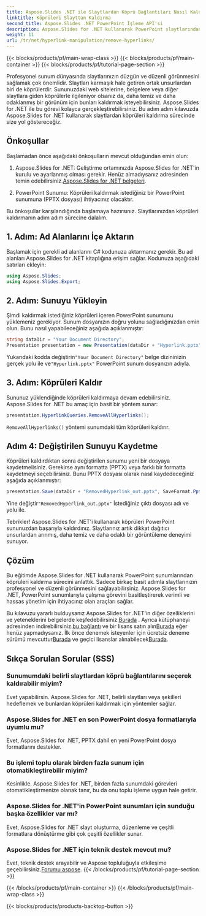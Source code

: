 ```yaml
---
title: Aspose.Slides .NET ile Slaytlardan Köprü Bağlantıları Nasıl Kaldırılır
linktitle: Köprüleri Slayttan Kaldırma
second_title: Aspose.Slides .NET PowerPoint İşleme API'si
description: Aspose.Slides for .NET kullanarak PowerPoint slaytlarından köprüleri nasıl kaldıracağınızı öğrenin. Temiz ve profesyonel sunumlar oluşturun.
weight: 11
url: /tr/net/hyperlink-manipulation/remove-hyperlinks/
---
```


{{< blocks/products/pf/main-wrap-class >}}
{{< blocks/products/pf/main-container >}}
{{< blocks/products/pf/tutorial-page-section >}}


Profesyonel sunum dünyasında slaytlarınızın düzgün ve düzenli görünmesini sağlamak çok önemlidir. Slaytları karmaşık hale getiren ortak unsurlardan biri de köprülerdir. Sununuzdaki web sitelerine, belgelere veya diğer slaytlara giden köprülerle ilgileniyor olsanız da, daha temiz ve daha odaklanmış bir görünüm için bunları kaldırmak isteyebilirsiniz. Aspose.Slides for .NET ile bu görevi kolayca gerçekleştirebilirsiniz. Bu adım adım kılavuzda Aspose.Slides for .NET kullanarak slaytlardan köprüleri kaldırma sürecinde size yol göstereceğiz.

## Önkoşullar

Başlamadan önce aşağıdaki önkoşulların mevcut olduğundan emin olun:

1.  Aspose.Slides for .NET: Geliştirme ortamınızda Aspose.Slides for .NET'in kurulu ve ayarlanmış olması gerekir. Henüz almadıysanız adresinden temin edebilirsiniz.[Aspose.Slides for .NET belgeleri](https://reference.aspose.com/slides/net/).

2. PowerPoint Sunumu: Köprüleri kaldırmak istediğiniz bir PowerPoint sunumuna (PPTX dosyası) ihtiyacınız olacaktır.

Bu önkoşullar karşılandığında başlamaya hazırsınız. Slaytlarınızdan köprüleri kaldırmanın adım adım sürecine dalalım.

## 1. Adım: Ad Alanlarını İçe Aktarın

Başlamak için gerekli ad alanlarını C# kodunuza aktarmanız gerekir. Bu ad alanları Aspose.Slides for .NET kitaplığına erişim sağlar. Kodunuza aşağıdaki satırları ekleyin:

```csharp
using Aspose.Slides;
using Aspose.Slides.Export;
```

## 2. Adım: Sunuyu Yükleyin

Şimdi kaldırmak istediğiniz köprüleri içeren PowerPoint sunumunu yüklemeniz gerekiyor. Sunum dosyanızın doğru yolunu sağladığınızdan emin olun. Bunu nasıl yapabileceğiniz aşağıda açıklanmıştır:

```csharp
string dataDir = "Your Document Directory";
Presentation presentation = new Presentation(dataDir + "Hyperlink.pptx");
```

 Yukarıdaki kodda değiştirin`"Your Document Directory"` belge dizininizin gerçek yolu ile ve`"Hyperlink.pptx"` PowerPoint sunum dosyanızın adıyla.

## 3. Adım: Köprüleri Kaldır

Sununuz yüklendiğinde köprüleri kaldırmaya devam edebilirsiniz. Aspose.Slides for .NET bu amaç için basit bir yöntem sunar:

```csharp
presentation.HyperlinkQueries.RemoveAllHyperlinks();
```

`RemoveAllHyperlinks()` yöntemi sunumdaki tüm köprüleri kaldırır.

## Adım 4: Değiştirilen Sunuyu Kaydetme

Köprüleri kaldırdıktan sonra değiştirilen sunumu yeni bir dosyaya kaydetmelisiniz. Gerekirse aynı formatta (PPTX) veya farklı bir formatta kaydetmeyi seçebilirsiniz. Bunu PPTX dosyası olarak nasıl kaydedeceğiniz aşağıda açıklanmıştır:

```csharp
presentation.Save(dataDir + "RemovedHyperlink_out.pptx", SaveFormat.Pptx);
```

 Yine değiştir`"RemovedHyperlink_out.pptx"` İstediğiniz çıktı dosyası adı ve yolu ile.

Tebrikler! Aspose.Slides for .NET'i kullanarak köprüleri PowerPoint sununuzdan başarıyla kaldırdınız. Slaytlarınız artık dikkat dağıtıcı unsurlardan arınmış, daha temiz ve daha odaklı bir görüntüleme deneyimi sunuyor.

## Çözüm

Bu eğitimde Aspose.Slides for .NET kullanarak PowerPoint sunumlarından köprüleri kaldırma sürecini anlattık. Sadece birkaç basit adımla slaytlarınızın profesyonel ve düzenli görünmesini sağlayabilirsiniz. Aspose.Slides for .NET, PowerPoint sunumlarıyla çalışma görevini basitleştirerek verimli ve hassas yönetim için ihtiyacınız olan araçları sağlar.

Bu kılavuzu yararlı bulduysanız Aspose.Slides for .NET'in diğer özelliklerini ve yeteneklerini belgelerde keşfedebilirsiniz.[Burada](https://reference.aspose.com/slides/net/) . Ayrıca kütüphaneyi adresinden indirebilirsiniz.[bu bağlantı](https://releases.aspose.com/slides/net/) ve bir lisans satın alın[Burada](https://purchase.aspose.com/buy) eğer henüz yapmadıysanız. İlk önce denemek isteyenler için ücretsiz deneme sürümü mevcuttur[Burada](https://releases.aspose.com/) ve geçici lisanslar alınabilecek[Burada](https://purchase.aspose.com/temporary-license/).

## Sıkça Sorulan Sorular (SSS)

### Sunumumdaki belirli slaytlardan köprü bağlantılarını seçerek kaldırabilir miyim?
Evet yapabilirsin. Aspose.Slides for .NET, belirli slaytları veya şekilleri hedeflemek ve bunlardan köprüleri kaldırmak için yöntemler sağlar.

### Aspose.Slides for .NET en son PowerPoint dosya formatlarıyla uyumlu mu?
Evet, Aspose.Slides for .NET, PPTX dahil en yeni PowerPoint dosya formatlarını destekler.

### Bu işlemi toplu olarak birden fazla sunum için otomatikleştirebilir miyim?
Kesinlikle. Aspose.Slides for .NET, birden fazla sunumdaki görevleri otomatikleştirmenize olanak tanır, bu da onu toplu işleme uygun hale getirir.

### Aspose.Slides for .NET'in PowerPoint sunumları için sunduğu başka özellikler var mı?
Evet, Aspose.Slides for .NET slayt oluşturma, düzenleme ve çeşitli formatlara dönüştürme gibi çok çeşitli özellikler sunar.

### Aspose.Slides for .NET için teknik destek mevcut mu?
 Evet, teknik destek arayabilir ve Aspose topluluğuyla etkileşime geçebilirsiniz.[Forumu aspose](https://forum.aspose.com/).
{{< /blocks/products/pf/tutorial-page-section >}}

{{< /blocks/products/pf/main-container >}}
{{< /blocks/products/pf/main-wrap-class >}}

{{< blocks/products/products-backtop-button >}}
